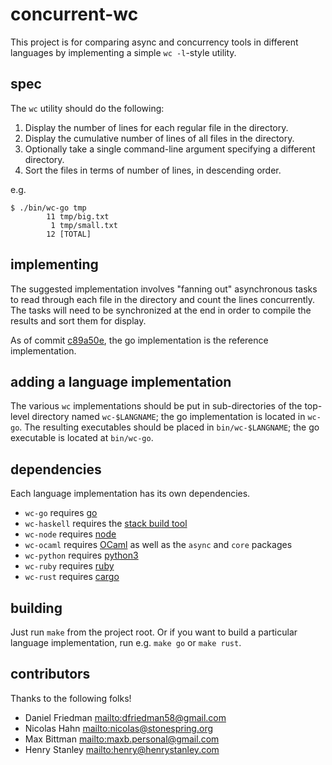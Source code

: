 # concurrent-wc

This project is for comparing async and concurrency tools in different
languages by implementing a simple `wc -l`-style utility.

## spec

The `wc` utility should do the following:

1.  Display the number of lines for each regular file in the directory.
2.  Display the cumulative number of lines of all files in the directory.
3.  Optionally take a single command-line argument specifying a different
    directory.
4.  Sort the files in terms of number of lines, in descending order.

e.g.

```
$ ./bin/wc-go tmp
        11 tmp/big.txt
         1 tmp/small.txt
        12 [TOTAL]
```

## implementing

The suggested implementation involves "fanning out" asynchronous tasks to read
through each file in the directory and count the lines concurrently. The tasks
will need to be synchronized at the end in order to compile the results and sort
them for display.

As of commit [c89a50e](https://github.com/dan-f/concurrent-wc/commit/c89a50e20954d0ba32973a39ad660cf31c1b2bba), the go implementation is the reference implementation.

## adding a language implementation

The various `wc` implementations should be put in sub-directories of the
top-level directory named `wc-$LANGNAME`; the go implementation is located in
`wc-go`. The resulting executables should be placed in `bin/wc-$LANGNAME`; the
go executable is located at `bin/wc-go`.

## dependencies

Each language implementation has its own dependencies.

- `wc-go` requires [go](https://golang.org/doc/install)
- `wc-haskell` requires the [stack build tool](https://docs.haskellstack.org/en/stable/README/)
- `wc-node` requires [node](https://nodejs.org/en/)
- `wc-ocaml` requires [OCaml](https://ocaml.org/docs/install.html) as well as the `async` and `core` packages
- `wc-python` requires [python3](https://www.python.org/getit/)
- `wc-ruby` requires [ruby](https://www.ruby-lang.org/en/downloads/)
- `wc-rust` requires [cargo](https://doc.rust-lang.org/cargo/getting-started/installation.html)

## building

Just run `make` from the project root. Or if you want to build a particular language implementation, run e.g. `make go` or `make rust`.

## contributors

Thanks to the following folks!

- Daniel Friedman <mailto:dfriedman58@gmail.com>
- Nicolas Hahn <mailto:nicolas@stonespring.org>
- Max Bittman <mailto:maxb.personal@gmail.com>
- Henry Stanley <mailto:henry@henrystanley.com>
